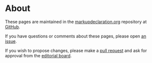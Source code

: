 # About

These pages are maintained in the
[markupdeclaration.org](https://github.com/markupdeclaration/markupdeclaration.org/)
repository at [GitHub](https://github.com/).

If you have questions or comments about these pages, please
open
[an issue](https://github.com/markupdeclaration/markupdeclaration.org/issues).

If you wish to propose changes, please make a
[pull request](https://help.github.com/articles/about-pull-requests/)
and ask for approval from the
[editorial board](https://github.com/markupdeclaration/markupdeclaration.org/wiki/Editors).
